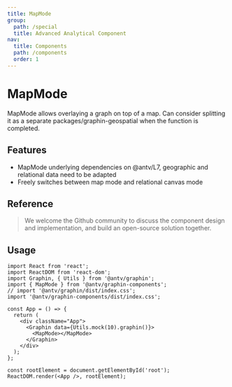 ```yaml
---
title: MapMode
group:
  path: /special
  title: Advanced Analytical Component
nav:
  title: Components
  path: /components
  order: 1
---
```


# MapMode

MapMode allows overlaying a graph on top of a map. Can consider splitting it as a separate packages/graphin-geospatial when the function is completed.

## Features

- MapMode underlying dependencies on @antv/L7, geographic and relational data need to be adapted
- Freely switches between map mode and relational canvas mode

## Reference

> We welcome the Github community to discuss the component design and implementation, and build an open-source solution together.

## Usage

```tsx | pure
import React from 'react';
import ReactDOM from 'react-dom';
import Graphin, { Utils } from '@antv/graphin';
import { MapMode } from '@antv/graphin-components';
// import '@antv/graphin/dist/index.css';
import '@antv/graphin-components/dist/index.css';

const App = () => {
  return (
    <div className="App">
      <Graphin data={Utils.mock(10).graphin()}>
        <MapMode></MapMode>
      </Graphin>
    </div>
  );
};

const rootElement = document.getElementById('root');
ReactDOM.render(<App />, rootElement);
```

```

```
